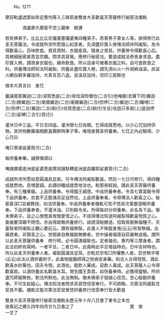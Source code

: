 ﻿　　No. 1271

摩訶毗盧遮那如來定惠均等入三昧耶身雙身大圣歡喜天菩薩修行秘密法儀軌

　　　　鴻盧卿大廣智不空三藏奉　敕譯


若有佛弟子。比丘比丘尼優婆塞優婆夷四種弟子。若善男子善女人等。欲得修行此圣天菩薩法。令成就所求所愿隨心如意者。先須盡珍寶入勞傳法師并阿阇梨。為令得歡喜心。百味飲食。資具資財。衣服座具。隨身之資具。供養勞令得歡喜心后。其微細秘密甚悉旨宗趣。問求具習覺。應修行秘密法。要道成就法奇舍身求道。盡珍寶入勞。謂資身衣服也。續命飲食。所以自身可被著衣服之料。自可食飲食之料。供養傳法師知法阿阇梨。供養此盡珍寶入勞。謂先須以火一升胡麻油溫。炭盆火網白銅多羅加持。大真言百八返。且溫且加持。但印三股鉾也

根本大真言曰　身咒

曩謨尾那翼迦(二合)瀉賀悉底(二合)母佉瀉怛儞也(二合引)他唵娜(去聲下同)翼迦(二合)娜翼迦(二合)尾娜翼迦(二合)尾娜翼迦(二合)怛啰(二合)翼迦(二合)簸哩(二合)怛啰(二合)翼迦(二合)餉(引)佉賀悉底(二合)餉(引生反)佉迦只多扇(上)底迦啰(二合)娑嚩(二合引)賀(引)

灌沐日中三返。平日旦四返。灌沐限七日為期。乞得成就悉地。以少心咒加持供物。其供物數蘿福根歡喜團餅時果子等。唯現身賢圣供養奉。七日之內必驗得。少心咒曰

唵只里虐娑婆賀(引二合)

每供養奉畢。誦贊嘆頌曰

唵誐娜婆底洲底娑婆悉底摩訶誐馱轉底洲底迦羅耶娑婆賀(引二合)

成就所求所愿如意圓滿具足故。可令傳法阿阇梨歡喜。然后一七日可修行。得四種成就悉地。息增愛調。此謂四種成就悉地法也。毗那夜經說。謂此圣天菩薩供養奉。有三種果報。上品供養奉。令得國王威德。中品供養奉者。令具七寶富饒令得下品供養奉。衣食不乏飽滿具足自然也。上品供養奉者。令得傳法人歡喜之心。秘密甚深□旨被教授。如法供養奉。中品供養奉者儀軌可見不悟具次第要道略供養奉。下品供養奉者。不灌沐油。只別殿令坐。所得每初分供養奉。此名為下品。像末佛弟子。自之心懷慳貪我慢愛惜之心。不成得傳法知道阿阇梨得歡喜悅賀之心。委曲要深趣不問悟。亦自得疏略供養修行。誹謗深秘勝道。招取貧窮無福種子。天臺智者阿阇梨止觀心要記云。謂有福無智。此愚人不殊龍身鬼(云云)有智無福。此橫惑者。非賢圣之心。世間甚自無福能無勝者。世中操者福德自莊嚴無過哉。謂所以此圣天菩薩供養奉　修行時。必令圓滿福智也。定者福也。惠均等三摩身者。謂此法初終有兩時。一者平旦。二者日中。此兩時此平旦增益時也。日中吉祥時也。所以此圣天供養奉人者。福智圓滿具足耳。亦毗尼宗有□所權教人者。百世無平等(云云)此法以酒供養附子。此毒物服醫師得之除病安身藥。和合人合得悅賀。酒此歡喜水妙藥也。田夫令悅。此酒也。能飲人藥成。惡飲人毒成。此天菩薩人心令得歡喜故。以酒供養此名歡喜水耳。現生國王貴君。如供養奉時。必獲得靈驗。所供遺咒師服無咎。飲法所制也。此法無制。像末佛弟子發誠心信念。至心殷勤供養奉。不可生起疑心。傳法知法者問求具習悟信受奉行。不可疏略。次第法阿阇梨含受具不載。儀軌文能次第法受習覺悟供養修行信受奉行皆大歡喜

雙身大圣天菩薩修行秘密法儀軌永歷元年十月八日書了東寺之本也　　　　　　　俊乘記之建久四年四月廿九日書之了　　　　　　　　　　　　　寬　俊　　　　　　　　　　　　　一交了
